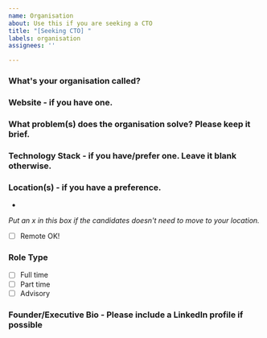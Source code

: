 ```yaml
---
name: Organisation
about: Use this if you are seeking a CTO
title: "[Seeking CTO] "
labels: organisation
assignees: ''

---
```


### What's your organisation called?


### Website - if you have one.


### What problem(s) does the organisation solve? Please keep it brief.


### Technology Stack - if you have/prefer one. Leave it blank otherwise.


### Location(s) - if you have a preference. 

- 

_Put an x in this box if the candidates doesn't need to move to your location._

- [ ] Remote OK!


### Role Type

- [ ] Full time
- [ ] Part time
- [ ] Advisory

### Founder/Executive Bio - Please include a LinkedIn profile if possible

